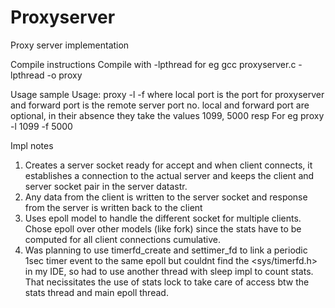# Proxyserver
Proxy server implementation

Compile instructions
Compile with -lpthread for eg gcc proxyserver.c -lpthread -o proxy

Usage sample
Usage: proxy -l <local port> -f <forward port> 
where local port is the port for proxyserver and forward port is the remote server port no.
local and forward port are optional, in their absence they take the values 1099, 5000 resp
For eg proxy -l 1099 -f 5000

Impl notes
1. Creates a server socket ready for accept and when client connects, it establishes a connection to the actual server and 
keeps the client and server socket pair in the server datastr. 
2. Any data from the client is written to the server socket and response from the server is written back to the client 
3. Uses epoll model to handle the different socket for multiple clients. Chose epoll over other models (like fork) since
the stats have to be computed for all client connections cumulative.
4. Was planning to use timerfd_create and settimer_fd to link a periodic 1sec timer event to the same epoll but couldnt 
find the <sys/timerfd.h> in my IDE, so had to use another thread with sleep impl to count stats. That necissitates the use
of stats lock to take care of access btw the stats thread and main epoll thread.
